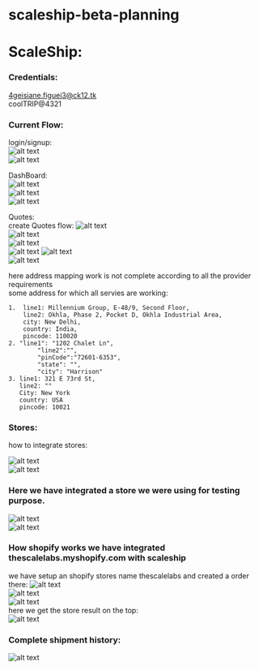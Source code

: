 # scaleship-beta-planning

# ScaleShip:  

### Credentials:  
4geisiane.figuei3@ck12.tk  
coolTRIP@4321  

### Current Flow:     
login/signup:  
![alt text](https://res.cloudinary.com/cooltrip/image/upload/v1536578700/Screenshot_from_2018-09-10_15-06-53.png)  
![alt text](https://res.cloudinary.com/cooltrip/image/upload/v1536578699/Screenshot_from_2018-09-10_15-08-29.png)  

DashBoard:  
![alt text](https://res.cloudinary.com/cooltrip/image/upload/v1536578700/Screenshot_from_2018-09-10_15-20-17.png)  
![alt text](https://res.cloudinary.com/cooltrip/image/upload/v1536578701/Screenshot_from_2018-09-10_15-20-28.png)  
![alt text](https://res.cloudinary.com/cooltrip/image/upload/v1536578700/Screenshot_from_2018-09-10_15-20-41.png)  

Quotes:  
create Quotes flow:
![alt text](https://res.cloudinary.com/cooltrip/image/upload/v1536578701/Screenshot_from_2018-09-10_15-20-48.png)  
![alt text](https://res.cloudinary.com/cooltrip/image/upload/v1536578702/Screenshot_from_2018-09-10_15-51-36.png)  
![alt text](https://res.cloudinary.com/cooltrip/image/upload/v1536578699/Screenshot_from_2018-09-10_15-51-56.png)  
![alt text](https://res.cloudinary.com/cooltrip/image/upload/v1536578700/Screenshot_from_2018-09-10_15-52-35.png) 
![alt text](https://res.cloudinary.com/cooltrip/image/upload/v1536578701/Screenshot_from_2018-09-10_15-52-39.png)  
![alt text](https://res.cloudinary.com/cooltrip/image/upload/v1536578702/Screenshot_from_2018-09-10_15-49-32.png)  


here address mapping work is not complete according to all the provider requirements    
some address for which all servies are working:   
````
1.  line1: Millennium Group, E-48/9, Second Floor, 
    line2: Okhla, Phase 2, Pocket D, Okhla Industrial Area, 
    city: New Delhi,
    country: India,
    pincode: 110020  
2. "line1": "1202 Chalet Ln",
		"line2":"",
		"pinCode":"72601-6353",
		"state": "",
		"city": "Harrison"
3. line1: 321 E 73rd St,
   line2: ""
   City: New York
   country: USA 
   pincode: 10021
````
### Stores:  
how to integrate stores: 

![alt text](https://res.cloudinary.com/cooltrip/image/upload/v1536578701/Screenshot_from_2018-09-10_15-43-22.png)  
![alt text](https://res.cloudinary.com/cooltrip/image/upload/v1536578702/Screenshot_from_2018-09-10_15-44-13.png) 

### Here we have integrated a store we were using for testing purpose.

![alt text](https://res.cloudinary.com/cooltrip/image/upload/v1536578701/Screenshot_from_2018-09-10_15-44-30.png)  
![alt text](https://res.cloudinary.com/cooltrip/image/upload/v1536578702/Screenshot_from_2018-09-10_15-44-39.png)  

### How shopify works we have integrated thescalelabs.myshopify.com with scaleship  
we have setup an shopify stores name thescalelabs and created a order there: 
![alt text](https://res.cloudinary.com/cooltrip/image/upload/v1536579610/Screenshot_from_2018-09-10_17-09-19.png)  
![alt text](https://res.cloudinary.com/cooltrip/image/upload/v1536579610/Screenshot_from_2018-09-10_17-09-33.png)  
![alt text](https://res.cloudinary.com/cooltrip/image/upload/v1536579610/Screenshot_from_2018-09-10_17-09-54.png)  
here we get the store result on the top:   
![alt text](https://res.cloudinary.com/cooltrip/image/upload/v1536578701/Screenshot_from_2018-09-10_15-44-30.png)  

### Complete shipment history: 
![alt text](https://res.cloudinary.com/cooltrip/image/upload/v1536578701/Screenshot_from_2018-09-10_15-45-07.png)  

